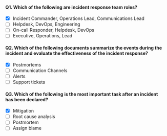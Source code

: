 #### Q1. Which of the following are incident response team roles?

- [x] Incident Commander, Operations Lead, Communications Lead
- [ ] Helpdesk, DevOps, Engineering
- [ ] On-call Responder, Helpdesk, DevOps
- [ ] Executive, Operations, Lead

#### Q2. Which of the following documents summarize the events during the incident and evaluate the effectiveness of the incident response?

- [x] Postmortems
- [ ] Communication Channels
- [ ] Alerts
- [ ] Support tickets

#### Q3. Which of the following is the most important task after an incident has been declared?

- [x] Mitigation
- [ ] Root cause analysis
- [ ] Postmortem
- [ ] Assign blame